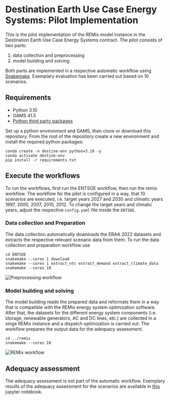 # Destination Earth Use Case Energy Systems: Pilot Implementation

This is the pilot implementation of the REMix model instance in the Destination
Earth Use Case Energy Systems contract. The pilot consists of two parts:

1. data collection and preprocessing
2. model building and solving

Both parts are implemented in a respective automatic workflow using
[Snakemake](https://snakemake.readthedocs.io/en/stable/). Exemplary evaluation
has been carried out based on 10 scenarios.

## Requirements

- Python 3.10
- GAMS 41.5
- [Python third party packages](requirements.txt)

Set up a python environment and GAMS, then clone or download this repository.
From the root of the repository create a new environment and install the
required python packages:

    conda create -n destine-env python=3.10 -y
    conda activate destine-env
    pip install -r requirements.txt

## Execute the workflows

To run the workflows, first run the ENTSOE workflow, then run the remix
workflow. The workflow for the pilot is configured in a way, that 10 scenarios
are executed, i.e. target years 2027 and 2030 and climatic years 1997, 2000,
2007, 2010, 2012. To change the target years and climatic years, adjust the
respective `config.yaml` file inside the `ENTSOE`.

### Data collection and Preparation

The data collection automatically downloads the ERAA 2022 datasets and extracts
the respective relevant scenario data from them. To run the data collection and
preparation workflow use

    cd ENTSOE
    snakemake --cores 1 download
    snakemake --cores 1 extract_ntc extract_demand extract_climate_data
    snakemake --cores 10

![Preprocessing workflow](pilot/ENTSOE/workflow.png)

### Model building and solving

The model building reads the prepared data and reformats them in a way that is
compatible with the REMix energy system optimization software. After that, the
datasets for the different energy system components (i.e. storage, renewable
generators, AC and DC lines, etc.) are collected in a singe REMix instance and
a dispatch optimization is carried out. The workflow prepares the output data
for the adequacy assessment.

    cd ../remix
    snakemake --cores 10

![REMix workflow](pilot/remix/workflow.png)

## Adequacy assessment

The adequacy assessment is not part of the automatic workflow. Exemplary results
of the adequacy assessment for the scenarios are available in
[this](pilot/remix/results.ipynb) jupyter notebook.
